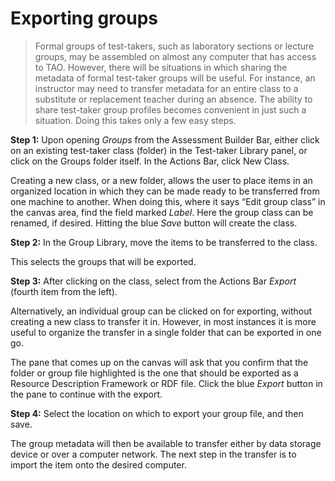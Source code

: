 # Exporting groups

>Formal groups of test-takers, such as laboratory sections or lecture groups, may be assembled on almost any computer that has access to TAO. However, there will be situations in which sharing the metadata of formal test-taker groups will be useful. For instance, an instructor may need to transfer metadata for an entire class to a substitute or replacement teacher during an absence. The ability to share test-taker group profiles becomes convenient in just such a situation. Doing this takes only a few easy steps.

**Step 1:** Upon opening *Groups* from the Assessment Builder Bar, either click on an existing test-taker class (folder) in the Test-taker Library panel, or click on the Groups folder itself. In the Actions Bar, click New Class. 

Creating a new class, or a new folder, allows the user to place items in an organized location in which they can be made ready to be transferred from one machine to another. When doing this, where it says “Edit group class” in the canvas area, find the field marked *Label*. Here the group class can be renamed, if desired.  Hitting the blue *Save* button will create the class.

**Step 2:** In the Group Library, move the items to be transferred to the class.

This selects the groups that will be exported.

**Step 3:** After clicking on the class, select from the Actions Bar *Export* (fourth item from the left).

Alternatively, an individual group can be clicked on for exporting, without creating a new class to transfer it in. However, in most instances it is more useful to organize the transfer in a single folder that can be exported in one go.

The pane that comes up on the canvas will ask that you confirm that the folder or group file highlighted is the one that should be exported as a Resource Description Framework or RDF file. Click the blue *Export* button in the pane to continue with the export.

**Step 4:** Select the location on which to export your group file, and then save.

The group metadata will then be available to transfer either by data storage device or over a computer network. The next step in the transfer is to import the item onto the desired computer.
